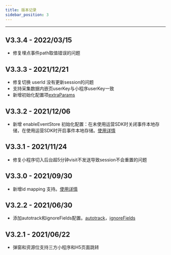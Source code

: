 ```yaml
---
title: 版本记录
sidebar_position: 3
---
```

-----
## V3.3.4 - 2022/03/15

* 修复埋点事件path取值错误的问题

## V3.3.3 - 2021/12/21

* 修复切换 userId 没有更新session的问题
* 支持采集数据内嵌页userKey与小程序userKey一致
* 新增初始化配置项[extraParams](/docs/miniprogram/initSettings#extraparams)


## V3.3.2 - 2021/12/06

* 新增 enableEventStore 初始化配置：在未使用运营SDK时关闭事件本地存储，在使用运营SDK时开启事件本地存储。[使用详情](/docs/miniprogram/initSettings#enableeventstore)

## V3.3.1 - 2021/11/24

* 修复小程序切入后台超5分钟visit不发送导致session不会重置的问题

## V3.3.0 - 2021/09/30

* 新增id mapping 支持。[使用详情](/docs/miniprogram/initSettings#enableidmapping)



## V3.2.2 - 2021/06/30

* 添加autotrack和ignoreFields配置。[autotrack](/docs/miniprogram/initSettings#autotrack)，[ignoreFields](/docs/miniprogram/initSettings#ignorefields)



## V3.2.1 - 2021/06/22

* 弹窗和资源位支持三方小程序和H5页面跳转
